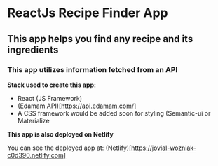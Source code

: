 
# ReactJs Recipe Finder App
## This app helps you find any recipe and its ingredients 

### This app utilizes information fetched from an API

**Stack used to create this app:**
- React (JS Framework)
- (Edamam API)[https://api.edamam.com/] 
- A CSS framework would be added soon for styling (Semantic-ui or Materialize

**This app is also deployed on Netlify**

You can see the deployed app at: (Netlify)[https://jovial-wozniak-c0d390.netlify.com]

